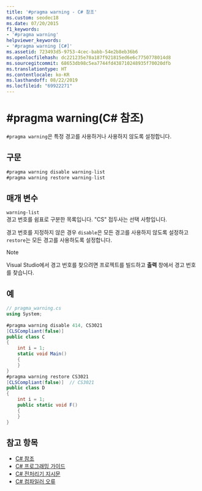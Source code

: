 ```yaml
---
title: '#pragma warning - C# 참조'
ms.custom: seodec18
ms.date: 07/20/2015
f1_keywords:
- '#pragma warning'
helpviewer_keywords:
- '#pragma warning [C#]'
ms.assetid: 723493d5-9753-4cec-babb-54e2b8eb36b6
ms.openlocfilehash: dc221235e78a187f921815ed6e6c7750778014d8
ms.sourcegitcommit: 68653db98c5ea7744fd438710248935f70020dfb
ms.translationtype: HT
ms.contentlocale: ko-KR
ms.lasthandoff: 08/22/2019
ms.locfileid: "69922271"
---
```

# <a name="pragma-warning-c-reference"></a>#pragma warning(C# 참조)
`#pragma warning`은 특정 경고를 사용하거나 사용하지 않도록 설정합니다.  
  
## <a name="syntax"></a>구문  
  
```csharp
#pragma warning disable warning-list  
#pragma warning restore warning-list  
```  
  
## <a name="parameters"></a>매개 변수  
 `warning-list`  
 경고 번호를 쉼표로 구분한 목록입니다. "CS" 접두사는 선택 사항입니다.  
  
 경고 번호를 지정하지 않은 경우 `disable`은 모든 경고를 사용하지 않도록 설정하고 `restore`는 모든 경고를 사용하도록 설정합니다.  
  
> [!NOTE]
> Visual Studio에서 경고 번호를 찾으려면 프로젝트를 빌드하고 **출력** 창에서 경고 번호를 찾습니다.  
  
## <a name="example"></a>예  
  
```csharp
// pragma_warning.cs  
using System;  
  
#pragma warning disable 414, CS3021  
[CLSCompliant(false)]  
public class C  
{  
    int i = 1;  
    static void Main()  
    {  
    }  
}  
#pragma warning restore CS3021  
[CLSCompliant(false)]  // CS3021  
public class D  
{  
    int i = 1;  
    public static void F()  
    {  
    }  
}  
```  
  
## <a name="see-also"></a>참고 항목

- [C# 참조](../index.md)
- [C# 프로그래밍 가이드](../../programming-guide/index.md)
- [C# 전처리기 지시문](./index.md)
- [C# 컴파일러 오류](../compiler-messages/index.md)

